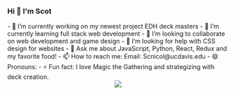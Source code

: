 ### Hi 👋 I'm Scot 
<div>
- 🔭 I’m currently working on my newest project EDH deck masters
- 🌱 I’m currently learning full stack web development
- 👯 I’m looking to collaborate on web development and game design
- 🤔 I’m looking for help with CSS design for websites
- 💬 Ask me about JavaScript, Python, React, Redux and my favorite food!
- 📫 How to reach me: Email: Scnicol@ucdavis.edu
- 😄 Pronouns: 
- ⚡ Fun fact: I love Magic the Gathering and strategizing with deck creation. 
</div>
<div id="header" align="center">
<img src="https://media.giphy.com/media/SWoSkN6DxTszqIKEqv/giphy.gif)https://media.giphy.com/media/SWoSkN6DxTszqIKEqv/giphy.gif">
</div>
